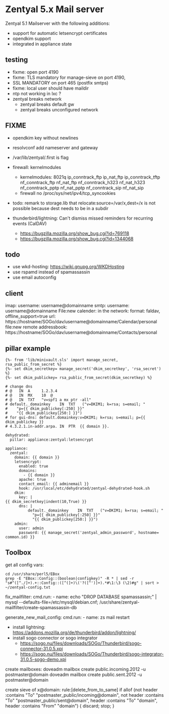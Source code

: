# Zentyal 5.x Mail server

Zentyal 5.1 Mailserver with the following additions:

+ support for automatic letsencrypt certificates
+ opendkim support
+ integrated in appliance state

## testing
+ fixme: open port 4190
+ fixme: TLS mandatory for manage-sieve on port 4190,
+ SSL MANDATORY on port 465 (postfix smtps)
+ fixme: local user should have maildir
+ ntp not working in lxc ?
+ zentyal breaks network 
  + zentyal breaks default gw
  + zentyal breaks unconfigured network


## FIXME

+ opendkim key without newlines
+ resolvconf add nameserver and gateway

+ /var/lib/zentyal/.first is flag

+ firewall: kernelmodules
    + kernelmodules: 8021q ip_conntrack_ftp ip_nat_ftp ip_conntrack_tftp nf_conntrack_ftp nf_nat_ftp nf_conntrack_h323 nf_nat_h323 nf_conntrack_pptp nf_nat_pptp nf_conntrack_sip nf_nat_sip
    + firewall no /proc/sys/net/ipv4/tcp_syncookies

+ todo: remark to storage.lib that relocate:source=/var/x,dest=/x is not possible because dest needs to be in a subdir

+ thunderbird/lightning: Can't dismiss missed reminders for recurring events (CalDAV)
    + https://bugzilla.mozilla.org/show_bug.cgi?id=769118
    + https://bugzilla.mozilla.org/show_bug.cgi?id=1344068

## todo
+ use wkd-hosting: https://wiki.gnupg.org/WKDHosting
+ use rspamd instead of spamassassin
+ use email autoconfig 

## client

imap: username: username@domainname
smtp: username: username@domainname
File:new calender: in the network: format: faldav, offline_support=true
url: https://hostname/SOGo/dav/username@domainname/Calendar/personal
file:new remote addressbook: https://hostname/SOGo/dav/username@domainname/Contacts/personal

## pillar example

```
{%- from 'lib/minivault.sls' import manage_secret, rsa_public_from_secret %}
{%- set dkim_secretkey= manage_secret('dkim_secretkey', 'rsa_secret') %}
{%- set dkim_publickey= rsa_public_from_secret(dkim_secretkey) %}

# change dns
# @   IN  A     1.2.3.4
# @   IN  MX    10  @
# @   IN  TXT   "v=spf1 a mx ptr -all"
# default._domainkey    IN  TXT   ("v=DKIM1; k=rsa; s=email; "
#    "p={{ dkim_publickey[:250] }}"
#    "{{ dkim_publickey[250:] }}")
# for gui-dns: default.domainkey:v=DKIM1; k=rsa; s=email; p={{ dkim_publickey }}
# 4.3.2.1.in-addr.arpa. IN  PTR  {{ domain }}.

dehydrated:
  pillar: appliance:zentyal:letsencrypt

appliance:
  zentyal:
    domain: {{ domain }}
    letsencrypt:
      enabled: true
      domains:
        - {{ domain }} 
      apache: true
      contact_email: {{ adminemail }}
      hook: /usr/local/etc/dehydrated/zentyal-dehydrated-hook.sh
    dkim:
      key: |
{{ dkim_secretkey|indent(10,True) }}
      dns: |
          default._domainkey    IN  TXT   ("v=DKIM1; k=rsa; s=email; "
            "p={{ dkim_publickey[:250] }}"
            "{{ dkim_publickey[250:] }}")
    admin:
      user: admin
      password: {{ manage_secret('zentyal_admin_password', hostname= common.id) }}
```

## Toolbox

get all config vars:
```
cd /usr/share/perl5/EBox
grep -E "EBox::Config::(boolean|configkey)" -R * | sed -r "s#^([^./]+).+::Config::([^(]+)\('?([^')]+).*#\1:\3 (\2)#g" | sort > ~/zentyal-config.txt
```

fix_mailfilter:
  cmd.run:
    - name: echo "DROP DATABASE spamassassin;" | mysql --defaults-file=/etc/mysql/debian.cnf; /usr/share/zentyal-mailfilter/create-spamassassin-db

generate_new_mail_config:
  cmd.run:
    - name: zs mail restart

+ install lightning: https://addons.mozilla.org/de/thunderbird/addon/lightning/
+ install sogo connector or sogo integrator
  + https://sogo.nu/files/downloads/SOGo/Thunderbird/sogo-connector-31.0.5.xpi
  + https://sogo.nu/files/downloads/SOGo/Thunderbird/sogo-integrator-31.0.5-sogo-demo.xpi


create mailboxes:
  doveadm mailbox create public.incoming.2012 -u postmaster@domain
  doveadm mailbox create public.sent.2012 -u postmaster@domain

create sieve of x@domain:
  rule:[delete_from_to_same]
  if allof (not header :contains "To" "postmaster_public/incoming@domain", not header :contains "To" "postmaster_public/sent@domain", header :contains "To" "domain", header :contains "From" "domain")
  {
    discard;
    stop;
  }
